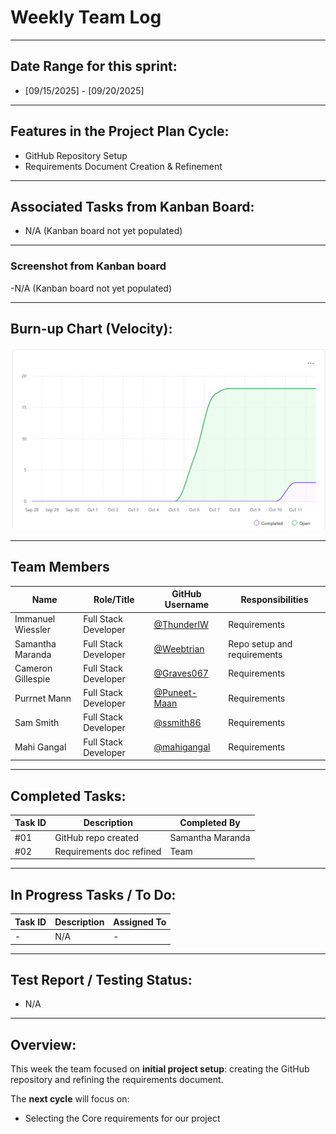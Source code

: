 # Weekly Team Log  
---
## Date Range for this sprint:
- [09/15/2025] - [09/20/2025]  

---

## Features in the Project Plan Cycle:
- GitHub Repository Setup  
- Requirements Document Creation & Refinement  

---

## Associated Tasks from Kanban Board:
- N/A (Kanban board not yet populated)  

---

### Screenshot from Kanban board
-N/A (Kanban board not yet populated)  



---

## Burn-up Chart (Velocity):
![alt text](image-1.png)

---

## Team Members  

| Name              | Role/Title          | GitHub Username                                          | Responsibilities |
|-------------------|---------------------|----------------------------------------------------------|------------------|
| Immanuel Wiessler | Full Stack Developer | [@ThunderIW](https://github.com/ThunderIW)               | Requirements    |
| Samantha Maranda  | Full Stack Developer | [@Weebtrian](https://github.com/Weebtrain)               | Repo setup and requirements      |
| Cameron Gillespie | Full Stack Developer | [@Graves067](https://github.com/Graves067)               | Requirements    |
| Purrnet Mann      | Full Stack Developer | [@Puneet-Maan](https://github.com/Puneet-Maan)           | Requirements    |
| Sam Smith         | Full Stack Developer | [@ssmith86](https://github.com/ssmith86)                 | Requirements    |
| Mahi Gangal       | Full Stack Developer | [@mahigangal](https://github.com/mahigangal)             | Requirements    |

---

## Completed Tasks:

| Task ID | Description                 | Completed By |
| ------- | --------------------------- | ------------ |
| #01     | GitHub repo created         | Samantha Maranda|
| #02     | Requirements doc refined    | Team         |

---

## In Progress Tasks / To Do:

| Task ID | Description        | Assigned To |
| ------- | ------------------ | ----------- |
| -       | N/A                | -           |

---

## Test Report / Testing Status:
- N/A  

---

## Overview:
This week the team focused on **initial project setup**: creating the GitHub repository and refining the requirements document.  

The **next cycle** will focus on:  
- Selecting the Core requirements for our project
